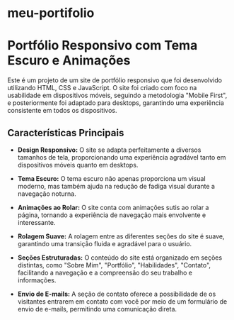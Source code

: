 # meu-portifolio

# Portfólio Responsivo com Tema Escuro e Animações

Este é um projeto de um site de portfólio responsivo que foi desenvolvido utilizando HTML, CSS e JavaScript. O site foi criado com foco na usabilidade em dispositivos móveis, seguindo a metodologia "Mobile First", e posteriormente foi adaptado para desktops, garantindo uma experiência consistente em todos os dispositivos.

## Características Principais

- **Design Responsivo:** O site se adapta perfeitamente a diversos tamanhos de tela, proporcionando uma experiência agradável tanto em dispositivos móveis quanto em desktops.

- **Tema Escuro:** O tema escuro não apenas proporciona um visual moderno, mas também ajuda na redução de fadiga visual durante a navegação noturna.

- **Animações ao Rolar:** O site conta com animações sutis ao rolar a página, tornando a experiência de navegação mais envolvente e interessante.

- **Rolagem Suave:** A rolagem entre as diferentes seções do site é suave, garantindo uma transição fluida e agradável para o usuário.

- **Seções Estruturadas:** O conteúdo do site está organizado em seções distintas, como "Sobre Mim", "Portfólio", "Habilidades", "Contato", facilitando a navegação e a compreensão do seu trabalho e informações.

- **Envio de E-mails:** A seção de contato oferece a possibilidade de os visitantes entrarem em contato com você por meio de um formulário de envio de e-mails, permitindo uma comunicação direta.